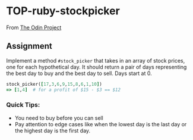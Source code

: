 # TOP-ruby-stockpicker
From [The Odin Project](https://www.theodinproject.com/lessons/ruby-stock-picker#assignment)


## Assignment
Implement a method `#stock_picker` that takes in an array of stock prices, one for each hypothetical day. It should return a pair of days representing the best day to buy and the best day to sell. Days start at 0.

```ruby
stock_picker([17,3,6,9,15,8,6,1,10])
=> [1,4]  # for a profit of $15 - $3 == $12
```

### Quick Tips:

- You need to buy before you can sell
- Pay attention to edge cases like when the lowest day is the last day or the highest day is the first day.
